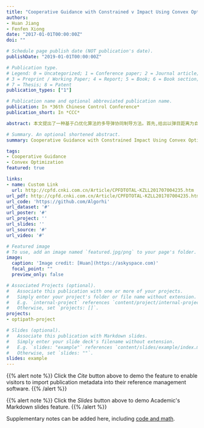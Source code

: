 ```yaml
---
title: "Cooperative Guidance with Constrained v Impact Using Convex Optimization"
authors:
- Huan Jiang
- Fenfen Xiong
date: "2017-01-01T00:00:00Z"
doi: ""

# Schedule page publish date (NOT publication's date).
publishDate: "2019-01-01T00:00:00Z"

# Publication type.
# Legend: 0 = Uncategorized; 1 = Conference paper; 2 = Journal article;
# 3 = Preprint / Working Paper; 4 = Report; 5 = Book; 6 = Book section;
# 7 = Thesis; 8 = Patent
publication_types: ["1"]

# Publication name and optional abbreviated publication name.
publication: In *36th Chinese Control Conference*
publication_short: In *CCC*

abstract: 本文提出了一种基于凸优化算法的多导弹协同制导方法。首先,给出以弹目距离为自变量的制导问题的多约束最优控制模型;其次,以弹目距离坐标下的剩余时间表达为基础,提出一种带有攻击时间和落角等多约束条件下的快速制导律优化算法;最后,给出一种基于"领弹-从弹"架构的协同凸优化制导方法。相关的数值仿真验证了算法的有效性。

# Summary. An optional shortened abstract.
summary: Cooperative Guidance with Constrained Impact Using Convex Optimization.

tags:
- Cooperative Guidance
- Convex Optimization
featured: true

links:
- name: Custom Link
  url: http://cpfd.cnki.com.cn/Article/CPFDTOTAL-KZLL201707004235.htm 
url_pdf: http://cpfd.cnki.com.cn/Article/CPFDTOTAL-KZLL201707004235.htm 
url_code: 'https://github.com/Algorhi'
url_dataset: '#'
url_poster: '#'
url_project: ''
url_slides: ''
url_source: '#'
url_video: '#'

# Featured image
# To use, add an image named `featured.jpg/png` to your page's folder. 
image:
  caption: 'Image credit: [Huan](https://askyspace.com)'
  focal_point: ""
  preview_only: false

# Associated Projects (optional).
#   Associate this publication with one or more of your projects.
#   Simply enter your project's folder or file name without extension.
#   E.g. `internal-project` references `content/project/internal-project/index.md`.
#   Otherwise, set `projects: []`.
projects:
- optipath-project

# Slides (optional).
#   Associate this publication with Markdown slides.
#   Simply enter your slide deck's filename without extension.
#   E.g. `slides: "example"` references `content/slides/example/index.md`.
#   Otherwise, set `slides: ""`.
slides: example
---
```


{{% alert note %}}
Click the *Cite* button above to demo the feature to enable visitors to import publication metadata into their reference management software.
{{% /alert %}}

{{% alert note %}}
Click the *Slides* button above to demo Academic's Markdown slides feature.
{{% /alert %}}

Supplementary notes can be added here, including [code and math](https://sourcethemes.com/academic/docs/writing-markdown-latex/).
